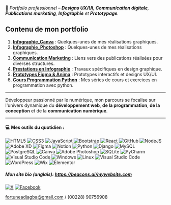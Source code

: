 
🔗 *Portfolio professionnel – **Designs UX/UI**, **Communication digitale**, **Publications marketing**, **Infographie** et **Prototypage**.*
## Contenu de mon portfolio  
1. **[Infographie_Canva](./assets/Canva/Readme.md)** : Quelques-unes de mes réalisations graphiques.
2. **[Infographie_Photoshop](./assets/Photoshop/Readme.md)** : Quelques-unes de mes réalisations graphiques.  
3. **[Communication Marketing](./assets/Communication_Marketing/Readme.md)** : Liens vers des publications réalisées pour diverses structures.  
4. **[Prestations en Infographie](./assets/Prestations_Infographie/Readme.md)** : Travaux spécifiques en design graphique.  
5. **[Prototypes Figma & Anima](./assets/Prototypes/Readme.md)** : Prototypes interactifs et designs UX/UI.
6. **[Cours Programmation Python](./assets/Programmation/Readme.md)** : Mes séries de cours et exercices en programmation avec python. 

---

Développeur passionné par le numérique, mon parcours se focalise sur l'univers dynamique du **développement web**, **de la programmation**, **de la conception** et de la **communication numérique**.

---

#### 💻 Mes outils du quotidien :
![HTML5](https://img.shields.io/badge/html5-%23E34F26.svg?style=flat&logo=html5&logoColor=white)
![CSS3](https://img.shields.io/badge/css3-%231572B6.svg?style=flat&logo=css3&logoColor=white)
![JavaScript](https://img.shields.io/badge/javascript-%23323330.svg?style=flat&logo=javascript&logoColor=%23F7DF1E)
![Bootstrap](https://img.shields.io/badge/bootstrap-%23563D7C.svg?style=flat&logo=bootstrap&logoColor=white)
![React](https://img.shields.io/badge/react-%2320232a.svg?style=flat&logo=react&logoColor=%2361DAFB)
![GitHub](https://img.shields.io/badge/GitHub-%23181717.svg?style=flat&logo=github&logoColor=white)
![NodeJS](https://img.shields.io/badge/node.js-6DA55F?style=flat&logo=node.js&logoColor=white) 
![Adobe XD](https://img.shields.io/badge/Adobe%20XD-470137?style=flat&logo=Adobe%20XD&logoColor=#FF61F6) 
![Figma](https://img.shields.io/badge/figma-%23F24E1E.svg?style=flat&logo=figma&logoColor=white)
![Notion](https://img.shields.io/badge/Notion-%23000000.svg?style=flat&logo=notion&logoColor=white)
![Python](https://img.shields.io/badge/Python-%2314354C.svg?style=flat&logo=python&logoColor=white) 
![Django](https://img.shields.io/badge/Django-%23092E20.svg?style=flat&logo=django&logoColor=white) 
![MySQL](https://img.shields.io/badge/MySQL-%2300f.svg?style=flat&logo=mysql&logoColor=white) 
![PostgreSQL](https://img.shields.io/badge/PostgreSQL-%23316192.svg?style=flat&logo=postgresql&logoColor=white)
![Canva](https://img.shields.io/badge/Canva-%2300C4CC.svg?style=flat&logo=canva&logoColor=white)
![Adobe Photoshop](https://img.shields.io/badge/Adobe%20Photoshop-%2331A8FF.svg?style=flat&logo=adobephotoshop&logoColor=white)
![SQLite](https://img.shields.io/badge/SQLite-%2307405e.svg?style=flat&logo=sqlite&logoColor=white)
![PyCharm](https://img.shields.io/badge/PyCharm-%23000000.svg?style=flat&logo=pycharm&logoColor=white)
![Visual Studio Code](https://img.shields.io/badge/Visual%20Studio%20Code-%23007ACC.svg?style=flat&logo=visualstudiocode&logoColor=white) 
![Windows](https://img.shields.io/badge/Windows-%230078D6.svg?style=flat&logo=windows&logoColor=white) 
![Linux](https://img.shields.io/badge/Linux-%23FCC624.svg?style=flat&logo=linux&logoColor=black) 
![Visual Studio Code](https://img.shields.io/badge/Visual%20Studio%20Code-%23007ACC.svg?style=flat&logo=visual-studio-code&logoColor=white) 
![WordPress](https://img.shields.io/badge/WordPress-%230078D6.svg?style=flat&logo=wordpress&logoColor=white) 
![Wix](https://img.shields.io/badge/Wix-%230078D6.svg?style=flat&logo=wix&logoColor=white) 
![Elementor](https://img.shields.io/badge/Elementor-%230078D6.svg?style=flat&logo=elementor&logoColor=white)

##### *Mon site bio (anglais)*: https://beacons.ai/mywebsite.com

[![X](https://img.shields.io/badge/X-%230077B5.svg?logo=X&logoColor=white)](https://X.com/adjagbafortune)
[![Facebook](https://img.shields.io/badge/Facebook-%23E4405F.svg?logo=facebook&logoColor=white)](https://facebook.com/profile.php?id=100069535291292)

fortuneadjagba@gmail.com / (00228) 90756908
